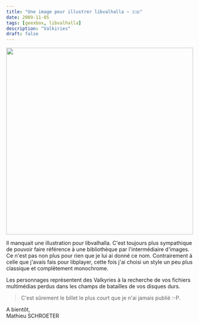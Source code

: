```yaml
---
title: "Une image pour illustrer libvalhalla ~ 🇫🇷"
date: 2009-11-05
tags: [geexbox, libvalhalla]
description: "Valkiries"
draft: false
---
```


<img src="/img/libvalhalla.png" width="500px"/>

Il manquait une illustration pour libvalhalla. C'est toujours plus sympathique
de pouvoir faire référence à une bibliothèque par l'intermédiaire d'images. Ce
n'est pas non plus pour rien que je lui ai donné ce nom. Contrairement à celle
que j'avais fais pour libplayer, cette fois j'ai choisi un style un peu plus
classique et complètement monochrome.

Les personnages représentent des Valkyries à la recherche de vos fichiers
multimédias perdus dans les champs de batailles de vos disques durs.

> C'est sûrement le billet le plus court que je n'ai jamais publié :-P.

A bientôt,  
Mathieu SCHROETER
